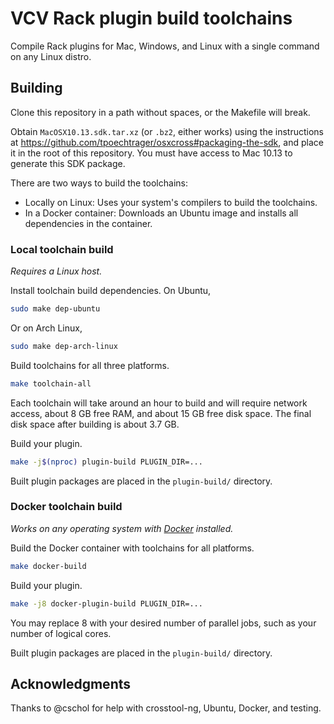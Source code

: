 # VCV Rack plugin build toolchains

Compile Rack plugins for Mac, Windows, and Linux with a single command on any Linux distro.

## Building

Clone this repository in a path without spaces, or the Makefile will break.

Obtain `MacOSX10.13.sdk.tar.xz` (or `.bz2`, either works) using the instructions at https://github.com/tpoechtrager/osxcross#packaging-the-sdk, and place it in the root of this repository.
You must have access to Mac 10.13 to generate this SDK package.

There are two ways to build the toolchains:
- Locally on Linux: Uses your system's compilers to build the toolchains.
- In a Docker container: Downloads an Ubuntu image and installs all dependencies in the container.

### Local toolchain build

*Requires a Linux host.*

Install toolchain build dependencies.
On Ubuntu,
```bash
sudo make dep-ubuntu
```
Or on Arch Linux,
```bash
sudo make dep-arch-linux
```

Build toolchains for all three platforms.
```bash
make toolchain-all
```
Each toolchain will take around an hour to build and will require network access, about 8 GB free RAM, and about 15 GB free disk space.
The final disk space after building is about 3.7 GB.

Build your plugin.
```bash
make -j$(nproc) plugin-build PLUGIN_DIR=...
```

Built plugin packages are placed in the `plugin-build/` directory.

### Docker toolchain build

*Works on any operating system with [Docker](https://www.docker.com/) installed.*

Build the Docker container with toolchains for all platforms.
```bash
make docker-build
```

Build your plugin.
```bash
make -j8 docker-plugin-build PLUGIN_DIR=...
```
You may replace 8 with your desired number of parallel jobs, such as your number of logical cores.

Built plugin packages are placed in the `plugin-build/` directory.

## Acknowledgments

Thanks to @cschol for help with crosstool-ng, Ubuntu, Docker, and testing.
